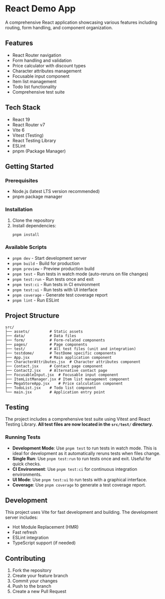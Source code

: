 # React Demo App

A comprehensive React application showcasing various features including routing, form handling, and component organization.

## Features

- React Router navigation
- Form handling and validation
- Price calculator with discount types
- Character attributes management
- Focusable input component
- Item list management
- Todo list functionality
- Comprehensive test suite

## Tech Stack

- React 19
- React Router v7
- Vite 6
- Vitest (Testing)
- React Testing Library
- ESLint
- pnpm (Package Manager)

## Getting Started

### Prerequisites

- Node.js (latest LTS version recommended)
- pnpm package manager

### Installation

1. Clone the repository
2. Install dependencies:
   ```bash
   pnpm install
   ```

### Available Scripts

- `pnpm dev` - Start development server
- `pnpm build` - Build for production
- `pnpm preview` - Preview production build
- `pnpm test` - Run tests in watch mode (auto-reruns on file changes)
- `pnpm test:run` - Run tests once and exit
- `pnpm test:ci` - Run tests in CI environment
- `pnpm test:ui` - Run tests with UI interface
- `pnpm coverage` - Generate test coverage report
- `pnpm lint` - Run ESLint

## Project Structure

```
src/
├── assets/         # Static assets
├── data/           # Data files
├── form/           # Form-related components
├── pages/          # Page components
├── test/           # All test files (unit and integration)
├── testdome/       # TestDome specific components
├── App.jsx         # Main application component
├── CharacterAttributes.jsx  # Character attributes component
├── Contact.jsx     # Contact page component
├── Contact2.jsx    # Alternative contact page
├── FocusableInput.jsx  # Focusable input component
├── ItemListManager.jsx # Item list management component
├── MegaStoreApp.jsx    # Price calculation component
├── TodoList.jsx    # Todo list component
└── main.jsx        # Application entry point
```

## Testing

The project includes a comprehensive test suite using Vitest and React Testing Library. **All test files are now located in the `src/test/` directory.**

### Running Tests

- **Development Mode**: Use `pnpm test` to run tests in watch mode. This is ideal for development as it automatically reruns tests when files change.
- **Single Run**: Use `pnpm test:run` to run tests once and exit. Useful for quick checks.
- **CI Environment**: Use `pnpm test:ci` for continuous integration environments.
- **UI Mode**: Use `pnpm test:ui` to run tests with a graphical interface.
- **Coverage**: Use `pnpm coverage` to generate a test coverage report.

## Development

This project uses Vite for fast development and building. The development server includes:
- Hot Module Replacement (HMR)
- Fast refresh
- ESLint integration
- TypeScript support (if needed)

## Contributing

1. Fork the repository
2. Create your feature branch
3. Commit your changes
4. Push to the branch
5. Create a new Pull Request

